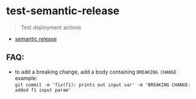 # test-semantic-release
 >Test deployment actions
 - [semantic release](https://github.com/cycjimmy/semantic-release-action)

 ## FAQ:
 - to add a breaking change, add a body containing `BREAKING CHANGE`
  example:  
  `git commit -m 'fix(f1): prints out input var' -m 'BREAKING CHANGE: added f1 input param'`